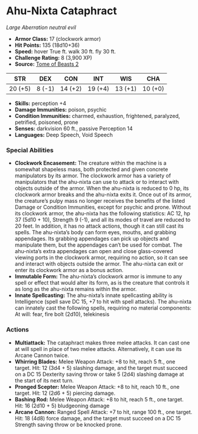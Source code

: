 # Ahu-Nixta Cataphract

*Large* *Aberration* *neutral evil*

- **Armor Class:** 17 (clockwork armor)
- **Hit Points:** 135 (18d10+36)
- **Speed:** hover True ft. walk 30 ft. fly 30 ft.
- **Challenge Rating:** 8 (3,900 XP)
- **Source:** [Tome of Beasts 2](https://koboldpress.com/kpstore/product/tome-of-beasts-2-for-5th-edition/)

| STR | DEX | CON | INT | WIS | CHA |
| --- | --- | --- | --- | --- | --- |
| 20 (+5) | 8 (-1) | 14 (+2) | 19 (+4) | 13 (+1) | 10 (+0) |

- **Skills:** perception +4
- **Damage Immunities:** poison, psychic
- **Condition Immunities:** charmed, exhaustion, frightened, paralyzed, petrified, poisoned, prone
- **Senses:** darkvision 60 ft., passive Perception 14
- **Languages:** Deep Speech, Void Speech
### Special Abilities
- **Clockwork Encasement:** The creature within the machine is a somewhat shapeless mass, both protected and given concrete manipulators by its armor. The clockwork armor has a variety of manipulators that the ahu-nixta can use to attack or to interact with objects outside of the armor. When the ahu-nixta is reduced to 0 hp, its clockwork armor breaks and the ahu-nixta exits it. Once out of its armor, the creature’s pulpy mass no longer receives the benefits of the listed Damage or Condition Immunities, except for psychic and prone.  Without its clockwork armor, the ahu-nixta has the following statistics: AC 12, hp 37 (5d10 + 10), Strength 9 (-1), and all its modes of travel are reduced to 20 feet. In addition, it has no attack actions, though it can still cast its spells. The ahu-nixta’s body can form eyes, mouths, and grabbing appendages. Its grabbing appendages can pick up objects and manipulate them, but the appendages can’t be used for combat. The ahu-nixta’s extra appendages can open and close glass-covered viewing ports in the clockwork armor, requiring no action, so it can see and interact with objects outside the armor.   The ahu-nixta can exit or enter its clockwork armor as a bonus action.
- **Immutable Form:** The ahu-nixta’s clockwork armor is immune to any spell or effect that would alter its form, as is the creature that controls it as long as the ahu-nixta remains within the armor.
- **Innate Spellcasting:** The ahu-nixta’s innate spellcasting ability is Intelligence (spell save DC 15, +7 to hit with spell attacks). The ahu-nixta can innately cast the following spells, requiring no material components: At will: fear, fire bolt (2d10), telekinesis
### Actions
- **Multiattack:** The cataphract makes three melee attacks. It can cast one at will spell in place of two melee attacks. Alternatively, it can use its Arcane Cannon twice.
- **Whirring Blades:** Melee Weapon Attack: +8 to hit, reach 5 ft., one target. Hit: 12 (3d4 + 5) slashing damage, and the target must succeed on a DC 15 Dexterity saving throw or take 5 (2d4) slashing damage at the start of its next turn.
- **Pronged Scepter:** Melee Weapon Attack: +8 to hit, reach 10 ft., one target. Hit: 12 (2d6 + 5) piercing damage.
- **Bashing Rod:** Melee Weapon Attack: +8 to hit, reach 5 ft., one target. Hit: 16 (2d10 + 5) bludgeoning damage
- **Arcane Cannon:** Ranged Spell Attack: +7 to hit, range 100 ft., one target. Hit: 18 (4d8) force damage, and the target must succeed on a DC 15 Strength saving throw or be knocked prone.
